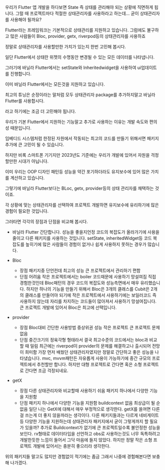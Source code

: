 우리가 Flutter 앱 개발을 하다보면 State 즉 상태를 관리해야 되는 상황에 직면하게 됩니다.
그럴 때 프로젝트마다 적절한 상태관리자를 사용하라고 하는데... 굳이 상태관리자를 사용해야 될까요?

Flutter라는 프레임워크는 기본적으로 상태관리를 지원하고 있습니다. 
그럼에도 불구하고 많은 사람들이 Bloc, provider, getx, riverpod등의 상태관리자를 사용하죠 

정말로 상태관리자를 사용할만한 가치가 있는지 한번 고민해 봅시다.

일단 Flutter에서 상태란 위젯의 수명동안 변경될 수 있는 모든 데이터를 나타냅니다.

그러기에 바닐라 Flutter에서는 setState와 Inheritedwidget을 사용하여 ui업데이트를 진행합니다.

이미 바닐라 Flutter에서는 모든것을 지원하고 있습니다.

최고의 튜닝은 순정이라는 말처럼 모두 상태관리자 package를 추가하지말고 바닐라 Flutter를 사용합시다.

라고 하기에는 조금 더 고민해야 됩니다.

우리가 기본 Flutter에서 지원하는 기능말고 추가로 사용하는 이유는 개발 속도와 편의성 때문입니다. 

임베디드 시스템처럼 한정된 자원에서 작동되는 최고의 코드를 만들기 위해서면 패키지 추가에 큰 고민이 될 수 있습니다.

하지만 비록 스마트폰 기기지만 2023년도 기준에는 우리가 개발에 있어서 자원을 걱정할만한 시대가 아닙니다.

이미 우리는 OOP 디자인 패턴등 성능을 약간 포기하더라도 유지보수에 있어 많은 가치를 계산하고 있습니다. 

그렇기에 바닐라 Flutter보다는 BLoc, getx, provider등의 상태 관리자를 채택하는 것이죠.

각 상황에 맞는 상태관리자를 선택하여 프로젝트 개발하면 유지보수에 유리하기에 많은 경험이 필요한 것입니다.

그러타면 각각의 장점과 단점을 비교해 봅시다.

* 바닐라 Flutter 
    간단합니다. 성능을 좋을지언정 코드의 복잡도가 올라가기에 사용을 줄이고 다른 패키지를 사용하는 것입니다. 
    setState, inheritedWidget등 코드 복잡도를 높히기에 많은 사람들이 경험이 없거나 쉽게 사용하지 못하는 경우가 많습니다.
* Bloc
    - 장점
        패키지중 단언컨데 최고의 성능
        큰 프로젝트에서 관리하기 편함 
    - 단점
        어려움
        작은 프로젝트에서는 boiler 코드때문에 사용하기 망설여짐
    직접 경험한것인데 Bloc패턴의 경우 코드의 복잡도와 성능측면에서 매우 유리했습니다. 하지만 하나의 기능을 만들기 위해서
    Bloc은 3개의 클래스를 Cubit은 2개의 클래스를 만들어야 되기에 작은 프로젝트에서 사용하기에는 보일러코드 즉 사용하지 않는데 자리를 차지하는
    코드들이 많아져서 사용하기 망설여집니다. 큰 프로젝트 개발에 있어서 Bloc은 최고에 선택입니다.

* provider
    - 장점
        Bloc대비 간단한 사용방법
        중상위권 성능
        작은 프로젝트 큰 프로젝트 문제 없음
    - 단점
        중간크기의 정육각형 형태라서 결국 최고수준의 코드에서는 bloc과 비교할 때 밀림
        최근에는 riverpod이 provider의 문제를 해결하고나 출시되어 전망이 희미함
    가장 먼저 배웠던 상태관리자였지만 정말로 간단하고 좋은 성능을 나타냈습니다. mvc, mvvm패턴든 자유롭게 사용이 가능하기에
    중간 규모의 프로젝트에서 추천할만 합니다. 하지만 대형 프로젝트로 간다면 혹은 소형 프로젝트로 간다면 조금 걱정되네요.

* getX
    - 장점
        다른 상태관리자와 비교할때 사용하기 쉬움
        패키지 하나에서 다양한 기능을 지원함
    - 단점
        패키지 하나에서 다양한 기능을 지원함
        buildcontext 없음
        최상급이 될 순 없음
    일단 나는 GetX에 대해서 매우 부정적으로 생각한다. getX를 쓸꺼면 다른걸 쓰는게 더 좋지 않을까라는 생각이다.
    다른 패키지들과는 다르게 네비게이트등 다양한 기능을 지원하는데 상태관리자 패키지에서 굳이 그렇게까지 할 필요가 있을까?
    추가로 Buildcontext가 없기에 큰 프로젝트일수록 불안정한 성능을 보인다. rx형태로 데이터타입을 선언하고 obs로 사용하는것도 너무 독특하려고 
    개발한듯한 느낌이 들어서 그닥 마음에 들지 않았다.
    하지만 정말 작은 소형 프로젝트 개발에 있어서는 충분히 좋으리라 생각한다.

위의 패키지들 말고도 많지만 경험없이 적기에는 좀금 그래서 나중에 경험해본다면 보충해 나가겠다.
